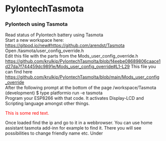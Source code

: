 # PylontechTasmota
### Pylontech using Tasmota

Read status of Pylontech battery using Tasmota <br />
Start a new workspace here: https://gitpod.io/new#https://github.com/arendst/Tasmota <br />
Open /tasmota/user_config_override.h <br />
Edit this file with the parts from the Mods_user_config_override.h <br />
https://github.com/krulkip/PylontechTasmolta/blob/f4eebe08689806caace1d27da7f744459dc9891e/Mods_user_config_override#L1-L29
This file you can find here https://github.com/krulkip/PylontechTasmolta/blob/main/Mods_user_config_override <br />
After the following prompt at the bottom of the page /workspace/Tasmota (development) $ type platformio run -e tasmota <br />
Program your ESP8266 with that code. It activates Display-LCD and Scripting language amongst other things. <br />
<p style='color:red'>This is some red text.</p>
Once loaded find the ip and go to it in a webbrowser. You can use home assistant tasmota add-inn for example to find it.
There you will see possibilities to change friendly name etc.
Under 
